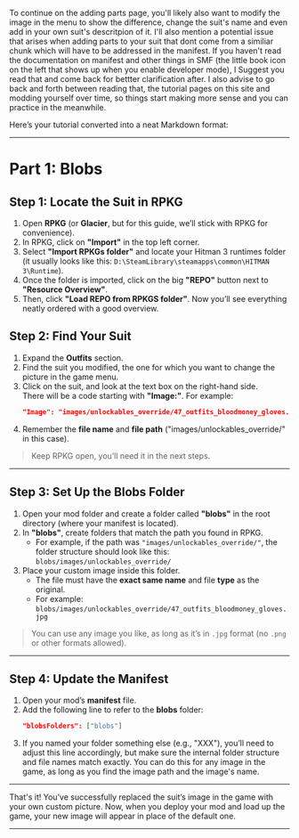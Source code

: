 To continue on the adding parts page, you'll likely also want to modify the image in the menu to show the difference, change the suit's name and even add in your own suit's descritpion of it. I'll also mention a potential issue that arises when adding parts to your suit that dont come from a similiar chunk which will have to be addressed in the manifest. If you haven't read the documentation on manifest and other things in SMF (the little book icon on the left that shows up when you enable developer mode), I Suggest you read that and come back for bettter clarification after. I also advise to go back and forth between reading that, the tutorial pages on this site and modding yourself over time, so things start making more sense and you can practice in the meanwhile.

Here’s your tutorial converted into a neat Markdown format:

---

# Part 1: Blobs

## Step 1: Locate the Suit in RPKG

1. Open **RPKG** (or **Glacier**, but for this guide, we’ll stick with RPKG for convenience).
2. In RPKG, click on **"Import"** in the top left corner.
3. Select **"Import RPKGs folder"** and locate your Hitman 3 runtimes folder (it usually looks like this: `D:\SteamLibrary\steamapps\common\HITMAN 3\Runtime`).
4. Once the folder is imported, click on the big **"REPO"** button next to **"Resource Overview"**.
5. Then, click **"Load REPO from RPKGS folder"**. Now you’ll see everything neatly ordered with a good overview.

## Step 2: Find Your Suit

1. Expand the **Outfits** section.
2. Find the suit you modified, the one for which you want to change the picture in the game menu.
3. Click on the suit, and look at the text box on the right-hand side.  
   There will be a code starting with **"Image:"**. For example:  
   ```json
   "Image": "images/unlockables_override/47_outfits_bloodmoney_gloves.jpg"
   ```
4. Remember the **file name** and **file path** ("images/unlockables_override/" in this case).

> Keep RPKG open, you’ll need it in the next steps.

---

## Step 3: Set Up the Blobs Folder

1. Open your mod folder and create a folder called **"blobs"** in the root directory (where your manifest is located).
2. In **"blobs"**, create folders that match the path you found in RPKG.
   - For example, if the path was `"images/unlockables_override/"`, the folder structure should look like this:  
     `blobs/images/unlockables_override/`
3. Place your custom image inside this folder.  
   - The file must have the **exact same name** and file **type** as the original.  
   - For example:  
     `blobs/images/unlockables_override/47_outfits_bloodmoney_gloves.jpg`

> You can use any image you like, as long as it’s in `.jpg` format (no `.png` or other formats allowed).

---

## Step 4: Update the Manifest

1. Open your mod’s **manifest** file.
2. Add the following line to refer to the **blobs** folder:
   ```json
   "blobsFolders": ["blobs"]
   ```
3. If you named your folder something else (e.g., "XXX"), you’ll need to adjust this line accordingly, but make sure the internal folder structure and file names match exactly. You can do this for any image in the game, as long as you find the image path and the image's name.

---

That's it! You’ve successfully replaced the suit’s image in the game with your own custom picture. Now, when you deploy your mod and load up the game, your new image will appear in place of the default one.

--- 

